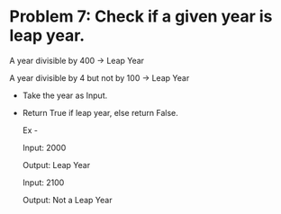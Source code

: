 # Problem 7: Check if a given year is leap year.

A year divisible by 400 -> Leap Year

A year divisible by 4 but not by 100 -> Leap Year


* Take the year as Input.
* Return True if leap year, else return False.

  Ex -
  
  Input: 2000
  
  Output: Leap Year
  
  Input: 2100
  
  Output: Not a Leap Year

